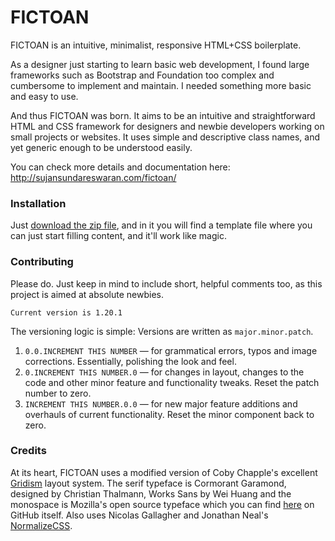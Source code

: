 # FICTOAN
FICTOAN is an intuitive, minimalist, responsive HTML+CSS boilerplate. 

As a designer just starting to learn basic web development, I found large frameworks such as Bootstrap and Foundation too complex and cumbersome to implement and maintain. I needed something more basic and easy to use.

And thus FICTOAN was born. It aims to be an intuitive and straightforward HTML and CSS framework for designers and newbie developers working on small projects or websites. It uses simple and descriptive class names, and yet generic enough to be understood easily.

You can check more details and documentation here: http://sujansundareswaran.com/fictoan/

### Installation

Just [download the zip file](http://sujansundareswaran.com/fictoan/fictoan-dist.zip), and in it you will find a template file where you can just start filling content, and it'll work like magic.

### Contributing

Please do. Just keep in mind to include short, helpful comments too, as this project is aimed at absolute
newbies.

`Current version is 1.20.1`

The versioning logic is simple:
Versions are written as `major.minor.patch`. <br>
1. `0.0.INCREMENT THIS NUMBER` — for grammatical errors, typos and image corrections. Essentially, polishing the look and feel. <br>
2. `0.INCREMENT THIS NUMBER.0` — for changes in layout, changes to the code and other minor feature and functionality tweaks. Reset the patch number to zero.<br>
3. `INCREMENT THIS NUMBER.0.0` — for new major feature additions and overhauls of current functionality. Reset the minor component back to zero. <br>


### Credits

At its heart, FICTOAN uses a modified version of Coby Chapple's excellent [Gridism](https://github.com/cobyism/gridism) layout system. The serif typeface is Cormorant Garamond, designed by Christian Thalmann, Works Sans by Wei Huang and the monospace is Mozilla's open source typeface which you can find [here](https://github.com/mozilla/Fira) on GitHub itself. Also uses Nicolas Gallagher and Jonathan Neal's [NormalizeCSS](https://github.com/necolas/normalize.css/).